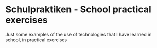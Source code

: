 # Schulpraktiken - School practical exercises

Just some examples of the use of technologies that I have learned in school, 
in practical exercises
